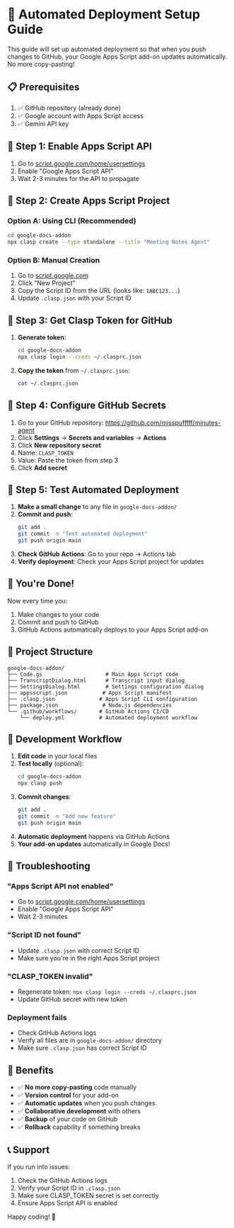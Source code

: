 # 🚀 Automated Deployment Setup Guide

This guide will set up automated deployment so that when you push changes to GitHub, your Google Apps Script add-on updates automatically. No more copy-pasting!

## 📋 Prerequisites

1. ✅ GitHub repository (already done)
2. ✅ Google account with Apps Script access
3. ✅ Gemini API key

## 🔧 Step 1: Enable Apps Script API

1. Go to [script.google.com/home/usersettings](https://script.google.com/home/usersettings)
2. Enable "Google Apps Script API"
3. Wait 2-3 minutes for the API to propagate

## 🎯 Step 2: Create Apps Script Project

### Option A: Using CLI (Recommended)
```bash
cd google-docs-addon
npx clasp create --type standalone --title "Meeting Notes Agent"
```

### Option B: Manual Creation
1. Go to [script.google.com](https://script.google.com/)
2. Click "New Project"
3. Copy the Script ID from the URL (looks like: `1ABC123...`)
4. Update `.clasp.json` with your Script ID

## 🔑 Step 3: Get Clasp Token for GitHub

1. **Generate token**:
   ```bash
   cd google-docs-addon
   npx clasp login --creds ~/.clasprc.json
   ```

2. **Copy the token** from `~/.clasprc.json`:
   ```bash
   cat ~/.clasprc.json
   ```

## 🔐 Step 4: Configure GitHub Secrets

1. Go to your GitHub repository: https://github.com/misspufffff/minutes-agent
2. Click **Settings** → **Secrets and variables** → **Actions**
3. Click **New repository secret**
4. Name: `CLASP_TOKEN`
5. Value: Paste the token from step 3
6. Click **Add secret**

## 🚀 Step 5: Test Automated Deployment

1. **Make a small change** to any file in `google-docs-addon/`
2. **Commit and push**:
   ```bash
   git add .
   git commit -m "Test automated deployment"
   git push origin main
   ```
3. **Check GitHub Actions**: Go to your repo → Actions tab
4. **Verify deployment**: Check your Apps Script project for updates

## 🎉 You're Done!

Now every time you:
1. Make changes to your code
2. Commit and push to GitHub
3. GitHub Actions automatically deploys to your Apps Script add-on

## 📁 Project Structure

```
google-docs-addon/
├── Code.gs                    # Main Apps Script code
├── TranscriptDialog.html      # Transcript input dialog
├── SettingsDialog.html        # Settings configuration dialog
├── appsscript.json           # Apps Script manifest
├── .clasp.json              # Apps Script CLI configuration
├── package.json              # Node.js dependencies
└── .github/workflows/       # GitHub Actions CI/CD
    └── deploy.yml           # Automated deployment workflow
```

## 🔧 Development Workflow

1. **Edit code** in your local files
2. **Test locally** (optional):
   ```bash
   cd google-docs-addon
   npx clasp push
   ```
3. **Commit changes**:
   ```bash
   git add .
   git commit -m "Add new feature"
   git push origin main
   ```
4. **Automatic deployment** happens via GitHub Actions
5. **Your add-on updates** automatically in Google Docs!

## 🐛 Troubleshooting

### "Apps Script API not enabled"
- Go to [script.google.com/home/usersettings](https://script.google.com/home/usersettings)
- Enable "Google Apps Script API"
- Wait 2-3 minutes

### "Script ID not found"
- Update `.clasp.json` with correct Script ID
- Make sure you're in the right Apps Script project

### "CLASP_TOKEN invalid"
- Regenerate token: `npx clasp login --creds ~/.clasprc.json`
- Update GitHub secret with new token

### Deployment fails
- Check GitHub Actions logs
- Verify all files are in `google-docs-addon/` directory
- Make sure `.clasp.json` has correct Script ID

## 🎯 Benefits

- ✅ **No more copy-pasting** code manually
- ✅ **Version control** for your add-on
- ✅ **Automatic updates** when you push changes
- ✅ **Collaborative development** with others
- ✅ **Backup** of your code on GitHub
- ✅ **Rollback** capability if something breaks

## 📞 Support

If you run into issues:
1. Check the GitHub Actions logs
2. Verify your Script ID in `.clasp.json`
3. Make sure CLASP_TOKEN secret is set correctly
4. Ensure Apps Script API is enabled

Happy coding! 🚀
